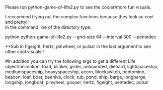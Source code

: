 Please run python-game-of-life2.py to see the cooler/more fun visuals.



I reccomend trying out the complex functions because they look so cool and pretty!!  
In the command line of the directory type:  

python python-game-of-life2.py --grid-size 64 --interval 500 --pentadec

**Sub in figeight, hertz, pinwheel, or pulsar in the last argument to see other cool visuals!!


#In addition you can try the following args to get a different Life object/animation:
toad, 
blinker, 
glider, 
unbounded, 
diehard, 
lightspaceship, 
mediumspaceship, 
heavyspaceship, 
acorn, 
blockswitch, 
pentomino, 
beacon, 
loaf, 
boat, 
beehive, 
clock, 
tub, 
pond, 
ship, 
barge, 
longbarge, 
longship, 
longboat, 
pinwheel, 
gosper, 
hertz, 
figeight, 
pentadec, 
pulsar
